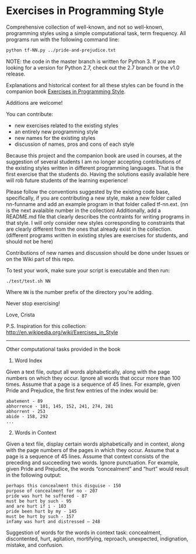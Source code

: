 Exercises in Programming Style
==============================

Comprehensive collection of well-known, and not so well-known, programming
styles using a simple computational task, term frequency. All programs run 
with the following command line:

```bash
python tf-NN.py ../pride-and-prejudice.txt
```

NOTE: the code in the master branch is written for Python 3. If you are looking
for a version for Python 2.7, check out the 2.7 branch or the v1.0 release.

Explanations and historical context for all these styles can be found in the
companion book [Exercises in Programming Style](http://www.amazon.com/Exercises-Programming-Style-Cristina-Videira/dp/1482227371/).

Additions are welcome! 

You can contribute: 
- new exercises related to the existing styles
- an entirely new programming style
- new names for the existing styles
- discussion of names, pros and cons of each style

Because this project and the companion book are used in courses, at the
suggestion of several students I am no longer accepting contributions 
of the existing styles written in different programming languages. 
That is the first exercise that the students do. Having the solutions
easily available here will rob future students of the learning experience!

Please follow the conventions suggested by the existing code base,
specifically, if you are contributing a new style, make a new folder called
nn-funname and add an example program in that folder called
tf-nn.ext. (nn is the next avalaible number in the collection)
Additionally, add a README.md file that clearly describes the
contraints for writing programs in that style. I will only consider
new styles corresponding to constraints that are clearly different
from the ones that already exist in the collection. (different
programs written in existing styles are exercises for students, and
should not be here)

Contributions of new names and discussion should be done under Issues
or on the Wiki part of this repo.

To test your work, make sure your script is executable and then run:

```
./test/test.sh NN
```

Where `NN` is the number prefix of the directory you're adding.

Never stop exercising!

Love,
Crista

P.S. Inspiration for this collection: http://en.wikipedia.org/wiki/Exercises_in_Style


---

Other computational tasks provided in the book

1. Word Index

Given a text file, output all words alphabetically, along with the page numbers on which they occur. Ignore all words that occur more than 100 times. Assume that a page is a sequence of 45 lines. For example, given Pride and Prejudice, the first few entries of the index would be:

```
abatement - 89
abhorrence - 101, 145, 152, 241, 274, 281
abhorrent - 253
abide - 158, 292
...
```

2. Words in Context

Given a text file, display certain words alphabetically and in context, along with the page numbers of the pages in which they occur. Assume that a page is a sequence of 45 lines. Assume that context consists of the preceding and succeeding two words. Ignore punctuation. For example, given Pride and Prejudice, the words “concealment” and “hurt” would result in the following output:

```
perhaps this concealment this disguise - 150
purpose of concealment for no - 207
pride was hurt he suffered - 87
must be hurt by such - 95
and are hurt if i - 103
pride been hurt by my - 145
must be hurt by such - 157
infamy was hurt and distressed – 248
```

Suggestion of words for the words in context task: concealment, discontented, hurt, agitation, mortifying, reproach, unexpected, indignation, mistake, and confusion.
